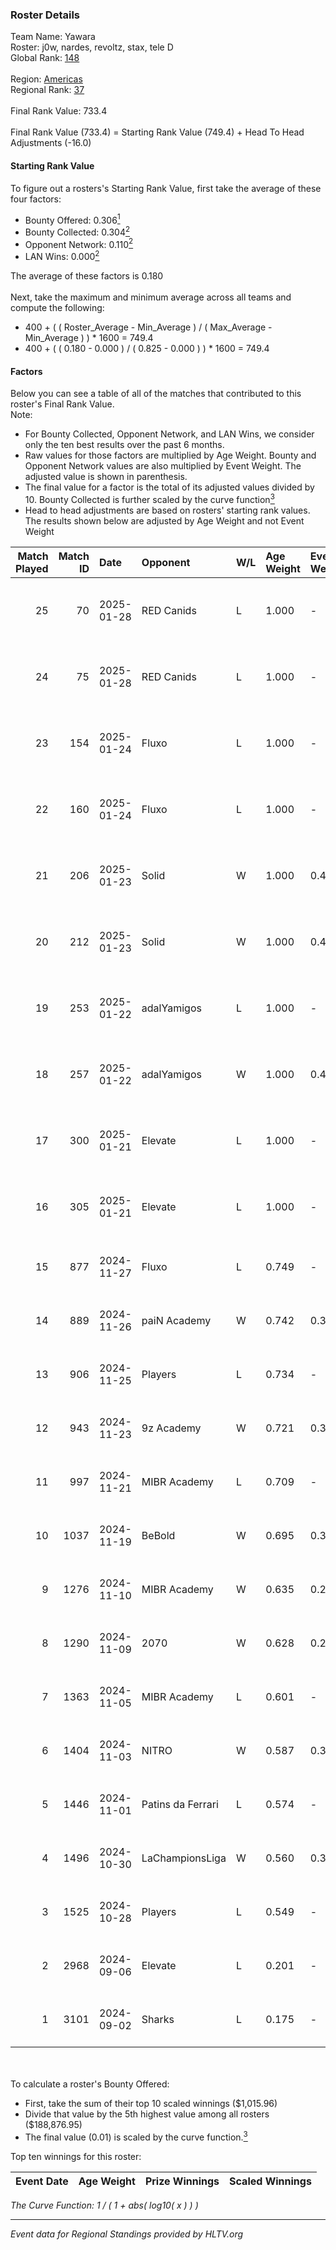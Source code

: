 ### Roster Details<br />
Team Name: Yawara<br />
Roster: j0w, nardes, revoltz, stax, tele D<br />
Global Rank: [148](../../standings_global_2025_02_03.md)<br />
<br />
Region: [Americas]( ../../standings_americas_2025_02_03.md)<br />
Regional Rank: [37]( ../../standings_americas_2025_02_03.md)<br />
<br />
Final Rank Value:  733.4<br />
<br />
Final Rank Value (733.4) = Starting Rank Value (749.4) + Head To Head Adjustments (-16.0)<br />

#### Starting Rank Value<br />
To figure out a rosters's Starting Rank Value, first take the average of these four factors:<br />
- Bounty Offered: 0.306[<sup>1</sup>](#table2)
- Bounty Collected: 0.304[<sup>2</sup>](#table1)
- Opponent Network: 0.110[<sup>2</sup>](#table1)
- LAN Wins: 0.000[<sup>2</sup>](#table1)

The average of these factors is 0.180<br />
<br />
Next, take the maximum and minimum average across all teams and compute the following:<br />
- 400 + ( ( Roster_Average - Min_Average ) / ( Max_Average - Min_Average ) ) * 1600 = 749.4
- 400 + ( ( 0.180 - 0.000 ) / ( 0.825 - 0.000 ) ) * 1600 = 749.4


#### Factors<br />
Below you can see a table of all of the matches that contributed to this roster's Final Rank Value.<br />
Note:<br />

- For Bounty Collected, Opponent Network, and LAN Wins, we consider only the ten best results over the past 6 months.
- Raw values for those factors are multiplied by Age Weight. Bounty and Opponent Network values are also multiplied by Event Weight. The adjusted value is shown in parenthesis.
- The final value for a factor is the total of its adjusted values divided by 10. Bounty Collected is further scaled by the curve function[<sup>3</sup>](#curveFunction)
- Head to head adjustments are based on rosters' starting rank values. The results shown below are adjusted by Age Weight and not Event Weight
<span id="table1"></span><br />


| Match Played | Match ID | Date       | Opponent          | W/L | Age Weight | Event Weight | Bounty Collected | Opponent Network | LAN Wins  | H2H Adj. | Roster                             |
| -: | -: | :- | :- | :- | :- | :- | :- | :- | :- | -: | :- |
|           25 |       70 | 2025-01-28 | RED Canids        | L   | 1.000      | -            | -                | -                | -         |    -6.51 | j0w, nardes, revoltz, stax, tele D |
|           24 |       75 | 2025-01-28 | RED Canids        | L   | 1.000      | -            | -                | -                | -         |    -6.91 | j0w, nardes, revoltz, stax, tele D |
|           23 |      154 | 2025-01-24 | Fluxo             | L   | 1.000      | -            | -                | -                | -         |    -3.05 | j0w, nardes, revoltz, stax, tele D |
|           22 |      160 | 2025-01-24 | Fluxo             | L   | 1.000      | -            | -                | -                | -         |    -3.15 | j0w, nardes, revoltz, stax, tele D |
|           21 |      206 | 2025-01-23 | Solid             | W   | 1.000      | 0.450        | 0.048 (0.022)    | 0.767 (0.345)    | 0 (0.000) |    21.88 | j0w, nardes, revoltz, stax, tele D |
|           20 |      212 | 2025-01-23 | Solid             | W   | 1.000      | 0.450        | 0.048 (0.022)    | 0.767 (0.345)    | 0 (0.000) |    23.49 | j0w, nardes, revoltz, stax, tele D |
|           19 |      253 | 2025-01-22 | adalYamigos       | L   | 1.000      | -            | -                | -                | -         |   -12.64 | j0w, nardes, revoltz, stax, tele D |
|           18 |      257 | 2025-01-22 | adalYamigos       | W   | 1.000      | 0.450        | 0.011 (0.005)    | 0.294 (0.132)    | 0 (0.000) |    19.14 | j0w, nardes, revoltz, stax, tele D |
|           17 |      300 | 2025-01-21 | Elevate           | L   | 1.000      | -            | -                | -                | -         |   -12.52 | j0w, nardes, revoltz, stax, tele D |
|           16 |      305 | 2025-01-21 | Elevate           | L   | 1.000      | -            | -                | -                | -         |   -13.64 | j0w, nardes, revoltz, stax, tele D |
|           15 |      877 | 2024-11-27 | Fluxo             | L   | 0.749      | -            | -                | -                | -         |    -2.28 | j0w, lash, revoltz, stax, tele D   |
|           14 |      889 | 2024-11-26 | paiN Academy      | W   | 0.742      | 0.371        | 0.000 (0.000)    | 0.121 (0.033)    | 0 (0.000) |     3.39 | j0w, lash, revoltz, stax, tele D   |
|           13 |      906 | 2024-11-25 | Players           | L   | 0.734      | -            | -                | -                | -         |   -11.52 | j0w, lash, revoltz, stax, tele D   |
|           12 |      943 | 2024-11-23 | 9z Academy        | W   | 0.721      | 0.371        | 0.000 (0.000)    | 0.277 (0.074)    | 0 (0.000) |     5.63 | j0w, lash, revoltz, stax, tele D   |
|           11 |      997 | 2024-11-21 | MIBR Academy      | L   | 0.709      | -            | -                | -                | -         |   -13.32 | j0w, lash, revoltz, stax, tele D   |
|           10 |     1037 | 2024-11-19 | BeBold            | W   | 0.695      | 0.371        | 0.000 (0.000)    | 0.000 (0.000)    | 0 (0.000) |     2.77 | j0w, lash, revoltz, stax, tele D   |
|            9 |     1276 | 2024-11-10 | MIBR Academy      | W   | 0.635      | 0.270        | 0.003 (0.000)    | 0.203 (0.035)    | 0 (0.000) |     8.08 | j0w, lash, revoltz, stax, tele D   |
|            8 |     1290 | 2024-11-09 | 2070              | W   | 0.628      | 0.270        | 0.003 (0.001)    | 0.235 (0.040)    | 0 (0.000) |     7.77 | j0w, lash, revoltz, stax, tele D   |
|            7 |     1363 | 2024-11-05 | MIBR Academy      | L   | 0.601      | -            | -                | -                | -         |   -11.60 | j0w, lash, revoltz, stax, tele D   |
|            6 |     1404 | 2024-11-03 | NITRO             | W   | 0.587      | 0.371        | 0.003 (0.001)    | 0.316 (0.069)    | 0 (0.000) |     7.47 | j0w, lash, revoltz, stax, tele D   |
|            5 |     1446 | 2024-11-01 | Patins da Ferrari | L   | 0.574      | -            | -                | -                | -         |   -11.75 | j0w, lash, revoltz, stax, tele D   |
|            4 |     1496 | 2024-10-30 | LaChampionsLiga   | W   | 0.560      | 0.371        | 0.008 (0.002)    | 0.131 (0.027)    | 0 (0.000) |     6.23 | j0w, lash, revoltz, stax, tele D   |
|            3 |     1525 | 2024-10-28 | Players           | L   | 0.549      | -            | -                | -                | -         |    -9.20 | j0w, lash, revoltz, stax, tele D   |
|            2 |     2968 | 2024-09-06 | Elevate           | L   | 0.201      | -            | -                | -                | -         |    -3.27 | j0w, lash, PremiuM, revoltz, stax  |
|            1 |     3101 | 2024-09-02 | Sharks            | L   | 0.175      | -            | -                | -                | -         |    -0.50 | j0w, lash, PremiuM, revoltz, stax  |

<br />
<span id="table2"></span><br />
To calculate a roster's Bounty Offered:<br />

- First, take the sum of their top 10 scaled winnings ($1,015.96)
- Divide that value by the 5th highest value among all rosters ($188,876.95)
- The final value (0.01) is scaled by the curve function.[<sup>3</sup>](#curveFunction)

Top ten winnings for this roster:<br />

| Event Date | Age Weight | Prize Winnings | Scaled Winnings |
| :- | -: | :- | :- |


<span id="curveFunction"></span>_The Curve Function: 1 / ( 1 + abs( log10( x ) ) )_<br />

---
_Event data for Regional Standings provided by HLTV.org_<br />
